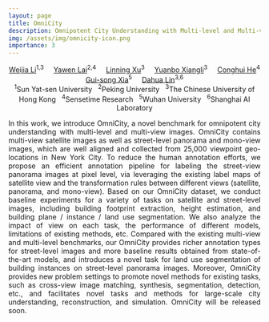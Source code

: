 ```yaml
---
layout: page
title: OmniCity
description: Omnipotent City Understanding with Multi-level and Multi-view Images
img: /assets/img/omnicity-icon.png
importance: 3
---
```





<center>
<td colspan="5" id="authors">
<a href="http://liweijia.github.io">Weijia Li</a><sup>1,3</sup> &nbsp;&nbsp;&nbsp;
<a href="https://liweijia.github.io/projects/omnicity/">Yawen Lai</a><sup>2,4</sup> &nbsp;&nbsp;&nbsp;
<a href="https://eveneveno.github.io/lnxu/">Linning Xu</a><sup>3</sup> &nbsp;&nbsp;&nbsp;
<a href="https://liweijia.github.io/projects/omnicity/">Yuanbo Xiangli</a><sup>3</sup> &nbsp;&nbsp;&nbsp;
<a href="https://liweijia.github.io/projects/omnicity/">Conghui He</a><sup>4</sup> &nbsp;&nbsp;&nbsp;
<a href="http://www.captain-whu.com/xia_En.html">Gui-song Xia</a><sup>5</sup> &nbsp;&nbsp;&nbsp;
<a href="https://dahua.site">Dahua Lin</a><sup>3,6</sup> &nbsp;&nbsp;&nbsp;
</td>
</center>

<center>
<td colspan="5" id="affiliation">
<sup>1</sup>Sun Yat-sen University &nbsp;
<sup>2</sup>Peking University &nbsp;
<sup>3</sup>The Chinese University of Hong Kong &nbsp;
<sup>4</sup>Sensetime Research &nbsp;
<sup>5</sup>Wuhan University &nbsp;
<sup>6</sup>Shanghai AI Laboratory

</td>
</center>



<div class="row">
    <div class="col-sm mt-3 mt-md-0">
        <img class="img-fluid rounded z-depth-1" src="{{ '/assets/img/omnicity-teasor.jpg' | relative_url }}" alt="" title="example image"/>
    </div>
</div>

<div class="caption">

</div>

<p style="text-align:justify; text-justify:inter-ideograph;">
In this work, we introduce OmniCity, a novel benchmark for omnipotent city understanding with multi-level and multi-view images. OmniCity contains multi-view satellite images as well as street-level panorama and mono-view images, which are well aligned and collected from 25,000 viewpoint geo-locations in New York City. To reduce the human annotation efforts, we propose an efficient annotation pipeline for labeling the street-view panorama images at pixel level, via leveraging the existing label maps of satellite view and the transformation rules between different views (satellite, panorama, and mono-view). Based on our OmniCity dataset, we conduct baseline experiments for a variety of tasks on satellite and street-level images, including building footprint extraction, height estimation, and building plane / instance / land use segmentation. We also analyze the impact of view on each task, the performance of different models, limitations of existing methods, etc. Compared with the existing multi-view and multi-level benchmarks, our OmniCity provides richer annotation types for street-level images and more baseline results obtained from state-of-the-art models, and introduces a novel task for land use segmentation of building instances on street-level panorama images. Moreover, OmniCity provides new problem settings to promote novel methods for existing tasks, such as cross-view image matching, synthesis, segmentation, detection, etc., and facilitates novel tasks and methods for large-scale city understanding, reconstruction, and simulation. OmniCity will be released soon.</p>
